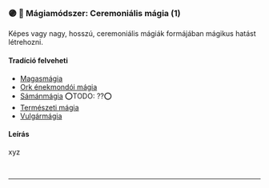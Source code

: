 ### 🟣 💫 Mágiamódszer: Ceremoniális mágia (1)

Képes vagy nagy, hosszú, ceremoniális mágiák formájában mágikus hatást létrehozni.

#### Tradíció felveheti

- [Magasmágia](../051_01_magasmagia.md)
- [Ork énekmondói mágia](../051_07_ork_enekmondoi_magia.md)
- [Sámánmágia](../051_06_samanmagia.md) ⭕TODO: ??⭕
- [Természeti mágia](../051_05_termeszeti_magia.md)
- [Vulgármágia](../051_02_vulgarmagia.md)

#### Leírás

xyz

<br />

---
